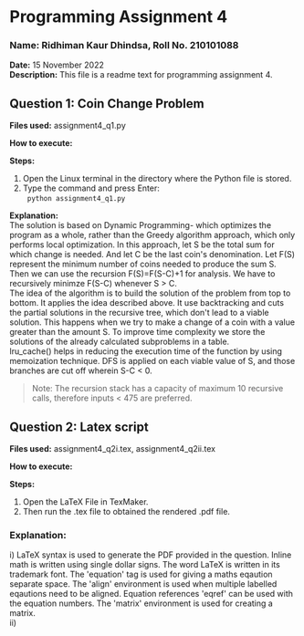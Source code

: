# Programming Assignment 4
### **Name:** Ridhiman Kaur Dhindsa, **Roll No.** 210101088

**Date:** 15 November 2022  
**Description:** This file is a readme text for programming assignment 4.

## Question 1: Coin Change Problem
**Files used:** assignment4_q1.py  

**How to execute:**  
  
**Steps:**
1) Open the Linux terminal in the directory where the Python file is stored. 
2) Type the command and press Enter:   
``` python assignment4_q1.py``` 

**Explanation:**  
The solution is based on Dynamic Programming- which optimizes the program as a whole, rather than the Greedy algorithm approach, which only performs local optimization. In this approach, let S be the total sum for which change is needed. And let C be the last coin's denomination. Let F(S) represent the minimum number of coins needed to produce the sum S. Then we can use the recursion F(S)=F(S-C)+1 for analysis. We have to recursively minimze F(S-C) whenever S > C.   
The idea of the algorithm is to build the solution of the problem from top to bottom. It applies the idea described above. It use backtracking and cuts the partial solutions in the recursive tree, which don't lead to a viable solution. Тhis happens when we try to make a change of a coin with a value greater than the amount S. To improve time complexity we store the solutions of the already calculated subproblems in a table.  
lru_cache() helps in reducing the execution time of the function by using memoization technique. DFS is applied on each viable value of S, and those branches are cut off wherein S-C < 0.
> Note: The recursion stack has a capacity of maximum 10 recursive calls, therefore inputs < 475 are preferred. 

## Question 2: Latex script
**Files used:** assignment4_q2i.tex, assignment4_q2ii.tex  

**How to execute:**  
  
**Steps:**   
1) Open the LaTeX File in TexMaker. 
2) Then run the .tex file to obtained the rendered .pdf file.

### **Explanation:**  
i) LaTeX syntax is used to generate the PDF provided in the question. Inline math is written using single dollar signs. The word LaTeX is written in its trademark font. The 'equation' tag is used for giving a maths eqaution separate space. The 'align' environment is used when multiple labelled eqautions need to be aligned. Equation references 'eqref' can be used with the equation numbers. The 'matrix' environment is used for creating a matrix.  
ii) 